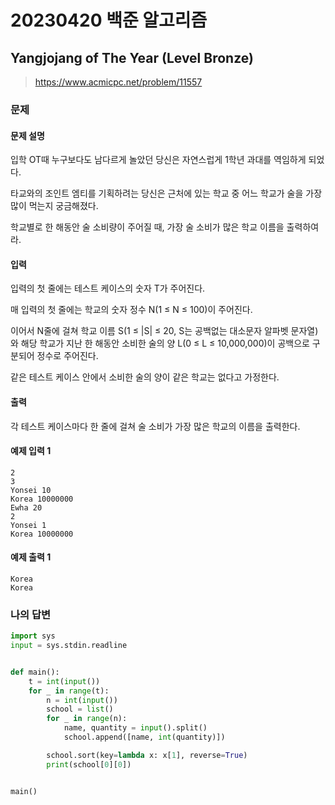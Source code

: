 # 20230420 백준 알고리즘

## Yangjojang of The Year (Level Bronze)
> https://www.acmicpc.net/problem/11557

### 문제
#### 문제 설명
입학 OT때 누구보다도 남다르게 놀았던 당신은 자연스럽게 1학년 과대를 역임하게 되었다.

타교와의 조인트 엠티를 기획하려는 당신은 근처에 있는 학교 중 어느 학교가 술을 가장 많이 먹는지 궁금해졌다.

학교별로 한 해동안 술 소비량이 주어질 때, 가장 술 소비가 많은 학교 이름을 출력하여라.

#### 입력
입력의 첫 줄에는 테스트 케이스의 숫자 T가 주어진다.

매 입력의 첫 줄에는 학교의 숫자 정수 N(1 ≤ N ≤ 100)이 주어진다.

이어서 N줄에 걸쳐 학교 이름 S(1 ≤ |S| ≤ 20, S는 공백없는 대소문자 알파벳 문자열)와 해당 학교가 지난 한 해동안 소비한 술의 양 L(0 ≤ L ≤ 10,000,000)이 공백으로 구분되어 정수로 주어진다.

같은 테스트 케이스 안에서 소비한 술의 양이 같은 학교는 없다고 가정한다.

#### 출력
각 테스트 케이스마다 한 줄에 걸쳐 술 소비가 가장 많은 학교의 이름을 출력한다.

#### 예제 입력 1
```
2
3
Yonsei 10
Korea 10000000
Ewha 20
2
Yonsei 1
Korea 10000000
```

#### 예제 출력 1
```
Korea
Korea
```

### 나의 답변
```python
import sys
input = sys.stdin.readline


def main():
    t = int(input())
    for _ in range(t):
        n = int(input())
        school = list()
        for _ in range(n):
            name, quantity = input().split()
            school.append([name, int(quantity)])

        school.sort(key=lambda x: x[1], reverse=True)
        print(school[0][0])


main()
```